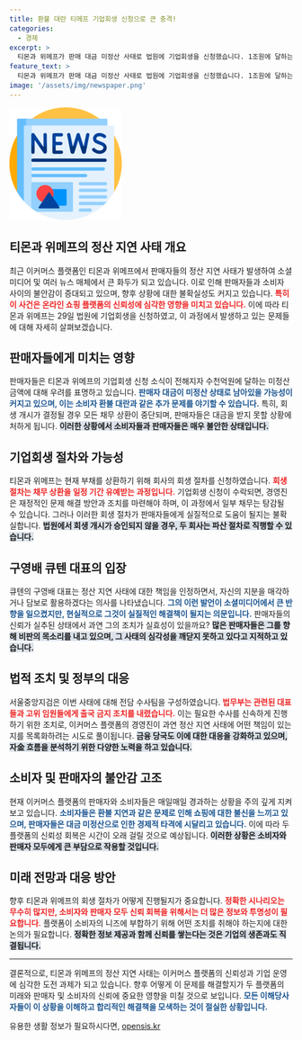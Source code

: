 ```yaml
---
title: 환불 대란 티메프 기업회생 신청으로 큰 충격!
categories:
  - 경제
excerpt: >
  티몬과 위메프가 판매 대금 미정산 사태로 법원에 기업회생을 신청했습니다. 1조원에 달하는 소비자 피해 우려 속, 구영배 대표는 지분 매각을 약속했지만 회생 절차 시작시 판매 대금 정산이 중단될 가능성도 커졌습니다.
feature_text: >
  티몬과 위메프가 판매 대금 미정산 사태로 법원에 기업회생을 신청했습니다. 1조원에 달하는 소비자 피해 우려 속, 구영배 대표는 지분 매각을 약속했지만 회생 절차 시작시 판매 대금 정산이 중단될 가능성도 커졌습니다.
image: '/assets/img/newspaper.png'
---
```


<p><img src="/assets/img/newspaper.png" alt="kimp 속보" /></p>

<h2 data-ke-size="size26">티몬과 위메프의 정산 지연 사태 개요</h2>

<p data-ke-size="size16">최근 이커머스 플랫폼인 티몬과 위메프에서 판매자들의 정산 지연 사태가 발생하여 소셜미디어 및 여러 뉴스 매체에서 큰 화두가 되고 있습니다. 이로 인해 판매자들과 소비자 사이의 불안감이 증대되고 있으며, 향후 상황에 대한 불확실성도 커지고 있습니다. <b><span style="color: #ee2323;">특히 이 사건은 온라인 쇼핑 플랫폼의 신뢰성에 심각한 영향을 미치고 있습니다.</span></b> 이에 따라 티몬과 위메프는 29일 법원에 기업회생을 신청하였고, 이 과정에서 발생하고 있는 문제들에 대해 자세히 살펴보겠습니다.</p>

<p data-ke-size="size16"></p>

<h2 data-ke-size="size26">판매자들에게 미치는 영향</h2>

<p data-ke-size="size16">판매자들은 티몬과 위메프의 기업회생 신청 소식이 전해지자 수천억원에 달하는 미정산 금액에 대해 우려를 표명하고 있습니다. <b><span style="color: #1a5490;">판매자 대금이 미정산 상태로 남아있을 가능성이 커지고 있으며, 이는 소비자 환불 대란과 같은 추가 문제를 야기할 수 있습니다.</span></b> 특히, 회생 개시가 결정될 경우 모든 채무 상환이 중단되며, 판매자들은 대금을 받지 못할 상황에 처하게 됩니다. <b><span style="background-color: #21538527;">이러한 상황에서 소비자들과 판매자들은 매우 불안한 상태입니다.</span></b></p>

<p data-ke-size="size16"></p>

<h2 data-ke-size="size26">기업회생 절차와 가능성</h2>

<p data-ke-size="size16">티몬과 위메프는 현재 부채를 상환하기 위해 회사의 회생 절차를 신청하였습니다. <b><span style="color: #ee2323;">회생 절차는 채무 상환을 일정 기간 유예받는 과정입니다.</span></b> 기업회생 신청이 수락되면, 경영진은 재정적인 문제 해결 방안과 조치를 마련해야 하며, 이 과정에서 일부 채무는 탕감될 수 있습니다. 그러나 이러한 회생 절차가 판매자들에게 실질적으로 도움이 될지는 불확실합니다. <b><span style="background-color: #21538527;">법원에서 회생 개시가 승인되지 않을 경우, 두 회사는 파산 절차로 직행할 수 있습니다.</span></b></p>

<p data-ke-size="size16"></p>

<h2 data-ke-size="size26">구영배 큐텐 대표의 입장</h2>

<p data-ke-size="size16">큐텐의 구영배 대표는 정산 지연 사태에 대한 책임을 인정하면서, 자신의 지분을 매각하거나 담보로 활용하겠다는 의사를 나타냈습니다. <b><span style="color: #1a5490;">그의 이런 발언이 소셜미디어에서 큰 반향을 일으켰지만, 현실적으로 그것이 실질적인 해결책이 될지는 의문입니다.</span></b> 판매자들의 신뢰가 실추된 상태에서 과연 그의 조치가 실효성이 있을까요? <b><span style="background-color: #21538527;">많은 판매자들은 그를 향해 비판의 목소리를 내고 있으며, 그 사태의 심각성을 깨닫지 못하고 있다고 지적하고 있습니다.</span></b></p>

<p data-ke-size="size16"></p>

<h2 data-ke-size="size26">법적 조치 및 정부의 대응</h2>

<p data-ke-size="size16">서울중앙지검은 이번 사태에 대해 전담 수사팀을 구성하였습니다. <b><span style="color: #ee2323;">법무부는 관련된 대표들과 고위 임원들에게 출국 금지 조치를 내렸습니다.</span></b> 이는 필요한 수사를 신속하게 진행하기 위한 조치로, 이커머스 플랫폼의 경영진이 과연 정산 지연 사태에 어떤 책임이 있는지를 목록화하려는 시도로 풀이됩니다. <b><span style="background-color: #21538527;">금융 당국도 이에 대한 대응을 강화하고 있으며, 자金 흐름을 분석하기 위한 다양한 노력을 하고 있습니다.</span></b></p>

<p data-ke-size="size16"></p>

<h2 data-ke-size="size26">소비자 및 판매자의 불안감 고조</h2>

<p data-ke-size="size16">현재 이커머스 플랫폼의 판매자와 소비자들은 매일매일 경과하는 상황을 주의 깊게 지켜보고 있습니다. <b><span style="color: #1a5490;">소비자들은 환불 지연과 같은 문제로 인해 쇼핑에 대한 불신을 느끼고 있으며, 판매자들은 대금 미정산으로 인한 경제적 타격에 시달리고 있습니다.</span></b> 이에 따라 두 플랫폼의 신뢰성 회복은 시간이 오래 걸릴 것으로 예상됩니다. <b><span style="background-color: #21538527;">이러한 상황은 소비자와 판매자 모두에게 큰 부담으로 작용할 것입니다.</span></b></p>

<p data-ke-size="size16"></p>

<h2 data-ke-size="size26">미래 전망과 대응 방안</h2>

<p data-ke-size="size16">향후 티몬과 위메프의 회생 절차가 어떻게 진행될지가 중요합니다. <b><span style="color: #ee2323;">정확한 시나리오는 무수히 많지만, 소비자와 판매자 모두 신뢰 회복을 위해서는 더 많은 정보와 투명성이 필요합니다.</span></b> 플랫폼이 소비자의 니즈에 부합하기 위해 어떤 조치를 취해야 하는지에 대한 논의가 필요합니다. <b><span style="background-color: #21538527;">정확한 정보 제공과 함께 신뢰를 쌓는다는 것은 기업의 생존과도 직결됩니다.</span></b></p>

<p data-ke-size="size16"></p>

<hr>

<p data-ke-size="size16">결론적으로, 티몬과 위메프의 정산 지연 사태는 이커머스 플랫폼의 신뢰성과 기업 운영에 심각한 도전 과제가 되고 있습니다. 향후 어떻게 이 문제를 해결할지가 두 플랫폼의 미래와 판매자 및 소비자의 신뢰에 중요한 영향을 미칠 것으로 보입니다. <b><span style="color: #1a5490;">모든 이해당사자들이 이 상황을 이해하고 합리적인 해결책을 모색하는 것이 절실한 상황입니다.</span></b></p>

<p data-ke-size="size16"></p>
유용한 생활 정보가 필요하시다면, <a href="https://opensis.kr" rel="dofollow">opensis.kr</a>


